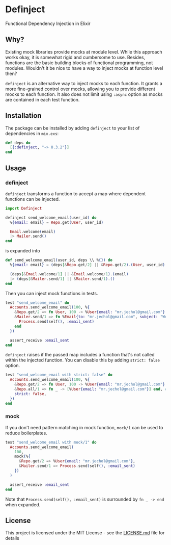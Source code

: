 # Definject

Functional Dependency Injection in Elixir

## Why?

Existing mock libraries provide mocks at module level. While this approach works okay, it is somewhat rigid and cumbersome to use. Besides, functions are the basic building blocks of functional programming, not modules. Wouldn't it be nice to have a way to inject mocks at function level then?

`definject` is an alternative way to inject mocks to each function. It grants a more fine-grained control over mocks, allowing you to provide different mocks to each function. It also does not limit using `:async` option as mocks are contained in each test function.

## Installation

The package can be installed by adding `definject` to your list of dependencies
in `mix.exs`:

```elixir
def deps do
  [{:definject, "~> 0.3.2"}]
end
```

## Usage

### definject

`definject` transforms a function to accept a map where dependent functions can be injected.

```elixir
import Definject

definject send_welcome_email(user_id) do
  %{email: email} = Repo.get(User, user_id)

  Email.welcome(email)
  |> Mailer.send()
end
```

is expanded into

```elixir
def send_welcome_email(user_id, deps \\ %{}) do
  %{email: email} = (deps[&Repo.get/2] || &Repo.get/2).(User, user_id)

  (deps[&Email.welcome/1] || &Email.welcome/1).(email)
  |> (deps[&Mailer.send/1] || &Mailer.send/1).()
end
```

Then you can inject mock functions in tests.

```elixir
test "send_welcome_email" do
  Accounts.send_welcome_email(100, %{
    &Repo.get/2 => fn User, 100 -> %User{email: "mr.jechol@gmail.com"} end,
    &Mailer.send/1 => fn %Email{to: "mr.jechol@gmail.com", subject: "Welcome"} ->
      Process.send(self(), :email_sent)
    end
  })

  assert_receive :email_sent
end
```

`definject` raises if the passed map includes a function that's not called within the injected function.
You can disable this by adding `strict: false` option.

```elixir
test "send_welcome_email with strict: false" do
  Accounts.send_welcome_email(100, %{
    &Repo.get/2 => fn User, 100 -> %User{email: "mr.jechol@gmail.com"} end,
    &Repo.all/1 => fn _ -> [%User{email: "mr.jechol@gmail.com"}] end, # Unused
    strict: false,
  })
end
```

### mock

If you don't need pattern matching in mock function, `mock/1` can be used to reduce boilerplates.

```elixir
test "send_welcome_email with mock/1" do
  Accounts.send_welcome_email(
    100,
    mock(%{
      &Repo.get/2 => %User{email: "mr.jechol@gmail.com"},
      &Mailer.send/1 => Process.send(self(), :email_sent)
    })
  )

  assert_receive :email_sent
end
```

Note that `Process.send(self(), :email_sent)` is surrounded by `fn _ -> end` when expanded.

## License

This project is licensed under the MIT License - see the [LICENSE.md](LICENSE.md) file for details
